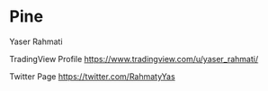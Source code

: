 # Pine
Yaser Rahmati

TradingView Profile
https://www.tradingview.com/u/yaser_rahmati/

Twitter Page
https://twitter.com/RahmatyYas
